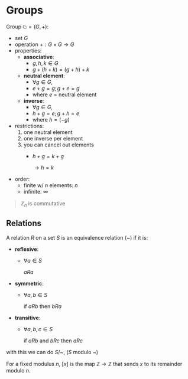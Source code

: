 # Groups

Group $\mathbb{G} = (G, +)$:

* set $G$
* operation $+: G\times G \rightarrow G$
* properties:
  * **associative**:
    * $g, h, k \in G$
    * $g + (h + k) = (g + h) + k$
  * **neutral element**:
    * $\forall g \in G,$
    * $e + g = g; g + e = g$
    * where $e$ = neutral element
  * **inverse**:
    * $\forall g \in G,$
    * $h + g = e; g + h = e$
    * where $h = (-g)$
* restrictions:
  1. one neutral element
  2. one inverse per element
  3. you can cancel out elements
     * $h + g = k + g$
       
       $\rightarrow h=k$
* order:
  * finite w/ $n$ elements: $n$
  * infinite: $\infty$

> $\mathbb{Z}_n$ is commutative

## Relations

A relation $R$ on a set $S$ is an equivalence relation (~) if it is:

* **reflexive**:
  * $\forall a \in S$
    
    $a R a$
* **symmetric**:
  * $\forall a,b \in S$
    
    if $a R b$ then $b R a$
* **transitive**:
  * $\forall a,b,c \in S$
    
    if $a R b$ and $b R c$ then $a R c$

with this we can do $S/$~, ($S$ modulo ~)

For a fixed modulus $n$, $[x]$ is the map $\mathbb{Z} \rightarrow \mathbb{Z}$ that sends $x$ to its remainder modulo $n$.